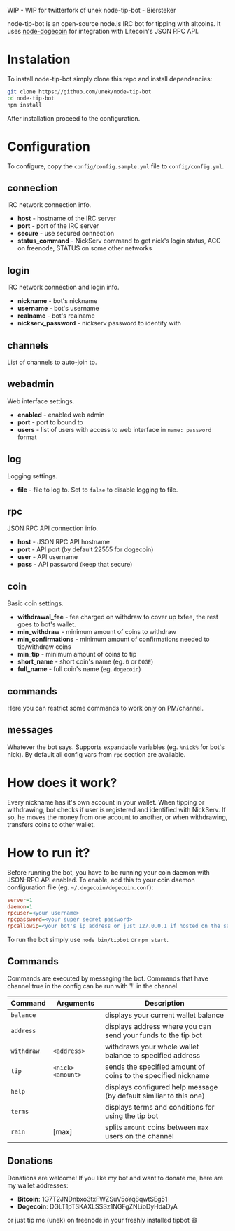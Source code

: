 WIP - WIP for twitterfork of unek node-tip-bot - Biersteker

node-tip-bot is an open-source node.js IRC bot for tipping with altcoins. It uses [node-dogecoin](https://github.com/countable/node-dogecoin) for integration with Litecoin's JSON RPC API.

# Instalation
To install node-tip-bot simply clone this repo and install dependencies:
```bash
git clone https://github.com/unek/node-tip-bot
cd node-tip-bot
npm install
```
After installation proceed to the configuration.

# Configuration
To configure, copy the `config/config.sample.yml` file to `config/config.yml`.

## connection
IRC network connection info.
* **host** - hostname of the IRC server
* **port** - port of the IRC server
* **secure** - use secured connection
* **status_command** - NickServ command to get nick's login status, ACC on freenode, STATUS on some other networks

## login
IRC network connection and login info.
* **nickname** - bot's nickname
* **username** - bot's username
* **realname** - bot's realname
* **nickserv_password** - nickserv password to identify with

## channels
List of channels to auto-join to.

## webadmin
Web interface settings.
* **enabled** - enabled web admin
* **port** - port to bound to
* **users** - list of users with access to web interface in `name: password` format

## log
Logging settings.
* **file** - file to log to. Set to `false` to disable logging to file.

## rpc
JSON RPC API connection info.
* **host** - JSON RPC API hostname
* **port** - API port (by default 22555 for dogecoin)
* **user** - API username
* **pass** - API password (keep that secure)

## coin
Basic coin settings.
* **withdrawal_fee** - fee charged on withdraw to cover up txfee, the rest goes to bot's wallet.
* **min_withdraw** - minimum amount of coins to withdraw
* **min_confirmations** - minimum amount of confirmations needed to tip/withdraw coins
* **min_tip** - minimum amount of coins to tip
* **short_name** - short coin's name (eg. `Đ` or `DOGE`)
* **full_name** - full coin's name (eg. `dogecoin`)

## commands
Here you can restrict some commands to work only on PM/channel.

## messages
Whatever the bot says. Supports expandable variables (eg. `%nick%` for bot's nick). By default all config vars from `rpc` section are available.

# How does it work?
Every nickname has it's own account in your wallet. When tipping or withdrawing, bot checks if user is registered and identified with NickServ. If so, he moves the money from one account to another, or when withdrawing, transfers coins to other wallet.

# How to run it?
Before running the bot, you have to be running your coin daemon with JSON-RPC API enabled. To enable, add this to your coin daemon configuration file (eg. `~/.dogecoin/dogecoin.conf`):
```ini
server=1
daemon=1
rpcuser=<your username>
rpcpassword=<your super secret password>
rpcallowip=<your bot's ip address or just 127.0.0.1 if hosted on the same machine>
```

To run the bot simply use `node bin/tipbot` or `npm start`.

## Commands
Commands are executed by messaging the bot. Commands that have channel:true in the config can be run with '!<command>' in the channel.

| **Command** | **Arguments**     | **Description**
|-------------|-------------------|--------------------------------------------------------------------
| `balance`   |                   | displays your current wallet balance
| `address`   |                   | displays address where you can send your funds to the tip bot
| `withdraw`  | `<address>`       | withdraws your whole wallet balance to specified address
| `tip`       | `<nick> <amount>` | sends the specified amount of coins to the specified nickname
| `help`      |                   | displays configured help message (by default similiar to this one)
| `terms`     |                   | displays terms and conditions for using the tip bot
| `rain`      | <amount> [max]    | splits `amount` coins between `max` users on the channel

## Donations
Donations are welcome! If you like my bot and want to donate me, here are my wallet addresses:

* **Bitcoin**: 1G7T2JNDnbxo3txFWZSuV5oYq8qwtSEg51
* **Dogecoin**: DGLT1pTSKAXLSSSz1NGFgZNLioDyHdaDyA

or just tip me (unek) on freenode in your freshly installed tipbot :smile:
